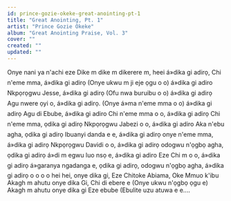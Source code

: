 ```yaml
---
id: prince-gozie-okeke-great-anointing-pt-1
title: "Great Anointing, Pt. 1"
artist: "Prince Gozie Okeke"
album: "Great Anointing Praise, Vol. 3"
cover: ""
created: ""
updated: ""
---
```


Onye nani ya n'achi eze
Dike m dike m dikerere m,  heei
á»dika gi adirọ, Chi n'eme mma, á»dika gi adirọ
(Onye ukwu m ji eje ọgu o o) á»dika gi adiro Nkpọrọgwu Jesse, á»dika gi adirọ
(Ofu nwa buruibu o o) á»dika gi adirọ Agu nwere ọyi o, á»dika gi adirọ.
(Onye á»ma n'eme mma o o) á»dika gi adirọ  Agu di Ebube, á»dika gi adiro
Chi n'eme mma o o, á»dika gi adirọ Chi n'eme mma, ọdika gi adirọ
Nkpọrọgwu Jabezi o o, á»dika gi adiro Aka n'ebu agha, ọdika gi adirọ
Ibuanyi danda e e, á»dika gi adirọ onye n'eme mma, á»dika gi adirọ
Nkpọrọgwu Davidi o o, á»dika gi adirọ odogwu n'ọgbọ agha, ọdika gi adirọ
á»di m egwu luo nsọ e, á»dika gi adiro Eze Chi m o o, á»dika gi adirọ
á»garanya ngadanga e, ọdika gi adirọ, odogwu n'ọgbọ agha, á»dika gi adirọ o o o o
hei hei, onye dika gi, Eze Chitoke Abiama, Oke Mmuo k'ibu
Akagh m ahutu onye dika Gi, Chi di ebere e (Onye ukwu n'ọgbọ ọgu e) Akagh m ahutu onye dika gi Eze ebube (Ebulite uzu atuwa e e....